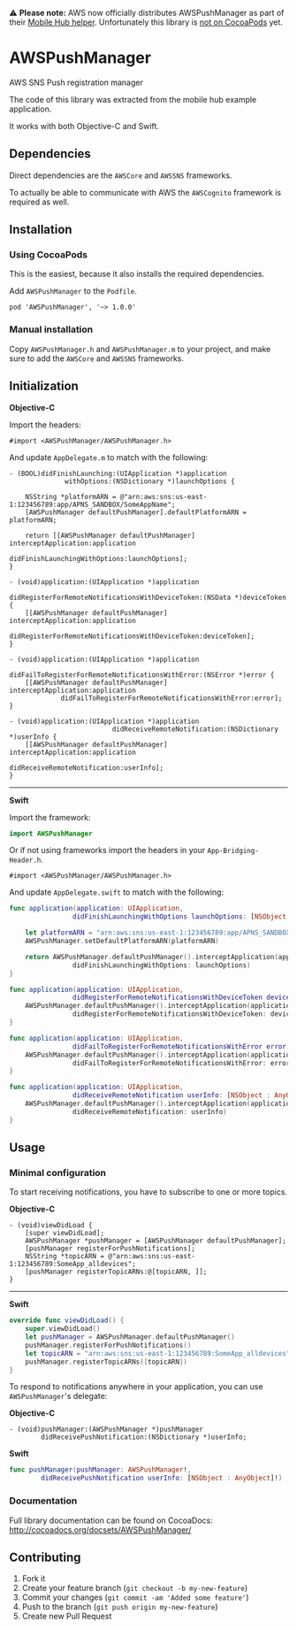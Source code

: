 ⚠️ **Please note:** AWS now officially distributes AWSPushManager as part of their [Mobile Hub helper](https://github.com/aws/aws-mobilehub-helper-ios). Unfortunately this library is [not on CocoaPods](https://github.com/aws/aws-mobilehub-helper-ios/issues/7) yet.

# AWSPushManager

AWS SNS Push registration manager

The code of this library was extracted from the mobile hub example application.

It works with both Objective-C and Swift.

## Dependencies

Direct dependencies are the `AWSCore` and `AWSSNS` frameworks.

To actually be able to communicate with AWS the `AWSCognito` framework is required as well.

## Installation

### Using CocoaPods

This is the easiest, because it also installs the required dependencies.

Add `AWSPushManager` to the `Podfile`.

```
pod 'AWSPushManager', '~> 1.0.0'
```

### Manual installation

Copy `AWSPushManager.h` and `AWSPushManager.m` to your project, and make sure to add the `AWSCore` and `AWSSNS` frameworks.

## Initialization

**Objective-C**

Import the headers:

```objc
#import <AWSPushManager/AWSPushManager.h>
```

And update `AppDelegate.m` to match with the following:

```objc
- (BOOL)didFinishLaunching:(UIApplication *)application
              withOptions:(NSDictionary *)launchOptions {

    NSString *platformARN = @"arn:aws:sns:us-east-1:123456789:app/APNS_SANDBOX/SomeAppName";
    [AWSPushManager defaultPushManager].defaultPlatformARN = platformARN;

    return [[AWSPushManager defaultPushManager] interceptApplication:application
                                       didFinishLaunchingWithOptions:launchOptions];
}

- (void)application:(UIApplication *)application
                          didRegisterForRemoteNotificationsWithDeviceToken:(NSData *)deviceToken {
    [[AWSPushManager defaultPushManager] interceptApplication:application
             didRegisterForRemoteNotificationsWithDeviceToken:deviceToken];
}

- (void)application:(UIApplication *)application
                          didFailToRegisterForRemoteNotificationsWithError:(NSError *)error {
    [[AWSPushManager defaultPushManager] interceptApplication:application
             didFailToRegisterForRemoteNotificationsWithError:error];
}

- (void)application:(UIApplication *)application
                          didReceiveRemoteNotification:(NSDictionary *)userInfo {
    [[AWSPushManager defaultPushManager] interceptApplication:application
                                 didReceiveRemoteNotification:userInfo];
}
```

-----

**Swift**

Import the framework:

```swift
import AWSPushManager
```

Or if not using frameworks import the headers in your `App-Bridging-Header.h`.

```objc
#import <AWSPushManager/AWSPushManager.h>
```

And update `AppDelegate.swift` to match with the following:

```swift
func application(application: UIApplication,
                didFinishLaunchingWithOptions launchOptions: [NSObject: AnyObject]?) -> Bool {

    let platformARN = "arn:aws:sns:us-east-1:123456789:app/APNS_SANDBOX/SomeAppName"
    AWSPushManager.setDefaultPlatformARN(platformARN)

    return AWSPushManager.defaultPushManager().interceptApplication(application,
                didFinishLaunchingWithOptions: launchOptions)
}

func application(application: UIApplication,
                didRegisterForRemoteNotificationsWithDeviceToken deviceToken: NSData) {
    AWSPushManager.defaultPushManager().interceptApplication(application,
                didRegisterForRemoteNotificationsWithDeviceToken: deviceToken)
}

func application(application: UIApplication,
                didFailToRegisterForRemoteNotificationsWithError error: NSError) {
    AWSPushManager.defaultPushManager().interceptApplication(application,
                didFailToRegisterForRemoteNotificationsWithError: error)
}

func application(application: UIApplication,
                didReceiveRemoteNotification userInfo: [NSObject : AnyObject]) {
    AWSPushManager.defaultPushManager().interceptApplication(application,
                didReceiveRemoteNotification: userInfo)
}

```

## Usage

### Minimal configuration

To start receiving notifications, you have to subscribe to one or more topics.

**Objective-C**

```objc
- (void)viewDidLoad {
    [super viewDidLoad];
    AWSPushManager *pushManager = [AWSPushManager defaultPushManager];
    [pushManager registerForPushNotifications];
    NSString *topicARN = @"arn:aws:sns:us-east-1:123456789:SomeApp_alldevices";
    [pushManager registerTopicARNs:@[topicARN, ]];
}
```

----

**Swift**

```swift
override func viewDidLoad() {
    super.viewDidLoad()
    let pushManager = AWSPushManager.defaultPushManager()
    pushManager.registerForPushNotifications()
    let topicARN = "arn:aws:sns:us-east-1:123456789:SomeApp_alldevices"
    pushManager.registerTopicARNs([topicARN])
}
```


To respond to notifications anywhere in your application, you can use `AWSPushManager`'s delegate:

**Objective-C**

```objc
- (void)pushManager:(AWSPushManager *)pushManager
        didReceivePushNotification:(NSDictionary *)userInfo;
```

**Swift**

```swift
func pushManager(pushManager: AWSPushManager!,
        didReceivePushNotification userInfo: [NSObject : AnyObject]!)
```

### Documentation

Full library documentation can be found on CocoaDocs: http://cocoadocs.org/docsets/AWSPushManager/

## Contributing

1. Fork it
2. Create your feature branch (`git checkout -b my-new-feature`)
3. Commit your changes (`git commit -am 'Added some feature'`)
4. Push to the branch (`git push origin my-new-feature`)
5. Create new Pull Request

